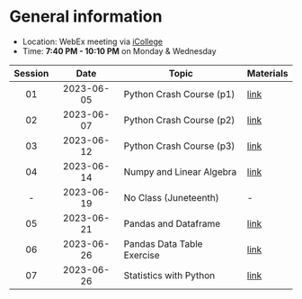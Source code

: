 # General information
* Location: WebEx meeting via [iCollege](https://gastate.view.usg.edu/d2l/home/2822689)
* Time: **7:40 PM - 10:10 PM** on Monday & Wednesday

| Session |    Date    | Topic                      | Materials             |
| :-----: | :--------: | -------------------------- | --------------------- |
|   01    | 2023-06-05 | Python Crash Course (p1)   | [link](./2023-06-05/) |
|   02    | 2023-06-07 | Python Crash Course (p2)   | [link](./2023-06-07/) |
|   03    | 2023-06-12 | Python Crash Course (p3)   | [link](./2023-06-12/) |
|   04    | 2023-06-14 | Numpy and Linear Algebra   | [link](./2023-06-14/) |
|    -    | 2023-06-19 | No Class (Juneteenth)      | -                     |
|   05    | 2023-06-21 | Pandas and Dataframe       | [link](./2023-06-21/) |
|   06    | 2023-06-26 | Pandas Data Table Exercise | [link](./2023-06-26/) |
|   07    | 2023-06-26 | Statistics with Python     | [link](./2023-06-28/) |
